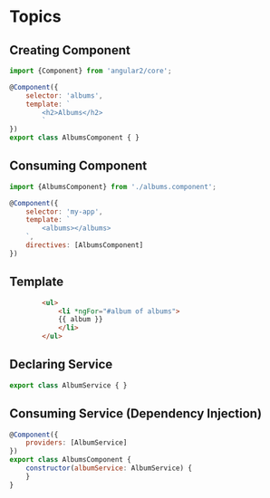 

# Topics

## Creating Component

```javascript
import {Component} from 'angular2/core';

@Component({
    selector: 'albums',
    template: `
        <h2>Albums</h2>
        `
})
export class AlbumsComponent { }
```

## Consuming Component

```javascript
import {AlbumsComponent} from './albums.component';

@Component({
    selector: 'my-app',
    template: `
        <albums></albums>
    `,
    directives: [AlbumsComponent]
})
```

## Template    

```html
        <ul>
            <li *ngFor="#album of albums">
            {{ album }}
            </li>
        </ul>
```

## Declaring Service

```javascript
export class AlbumService { }
```
## Consuming Service (Dependency Injection)

```javascript
@Component({
    providers: [AlbumService]
})
export class AlbumsComponent {
    constructor(albumService: AlbumService) {
    }
}
```
